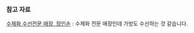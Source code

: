 ### 참고 자료

[수제화 수선전문 매장, 장인손](http://m.blog.naver.com/audtjs68/30185758696#) : 수제화 전문 매장인데 가방도 수선하는 것 같습니다.